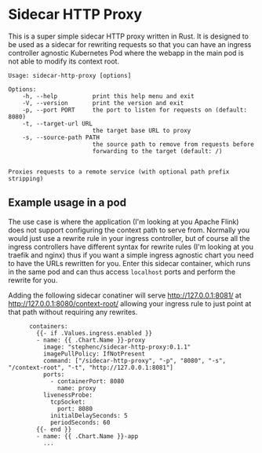 # Sidecar HTTP Proxy

This is a super simple sidecar HTTP proxy written in Rust. 
It is designed to be used as a sidecar for rewriting requests so that you can have an ingress controller agnostic Kubernetes Pod where the webapp in the main pod is not able to modify its context root.

```
Usage: sidecar-http-proxy [options]

Options:
    -h, --help          print this help menu and exit
    -V, --version       print the version and exit
    -p, --port PORT     the port to listen for requests on (default: 8080)
    -t, --target-url URL
                        the target base URL to proxy
    -s, --source-path PATH
                        the source path to remove from requests before
                        forwarding to the target (default: /)


Proxies requests to a remote service (with optional path prefix stripping)
```

## Example usage in a pod

The use case is where the application (I'm looking at you Apache Flink) does not support configuring the context path to serve from.
Normally you would just use a rewrite rule in your ingress controller, but of course all the ingress controllers have different syntax for rewrite rules (I'm looking at you traefik and nginx) thus if you want a simple ingress agnostic chart you need to have the URLs rewritten for you.
Enter this sidecar container, which runs in the same pod and can thus access `localhost` ports and perform the rewrite for you.

Adding the following sidecar conatiner will serve http://127.0.0.1:8081/ at http://127.0.0.1:8080/context-root/ allowing your ingress rule to just point at that path without requiring any rewrites.

```
      containers:
        {{- if .Values.ingress.enabled }}
        - name: {{ .Chart.Name }}-proxy
          image: "stephenc/sidecar-http-proxy:0.1.1"
          imagePullPolicy: IfNotPresent
          command: ["/sidecar-http-proxy", "-p", "8080", "-s", "/context-root", "-t", "http://127.0.0.1:8081"]
          ports:
            - containerPort: 8080
              name: proxy
          livenessProbe:
            tcpSocket:
              port: 8080
            initialDelaySeconds: 5
            periodSeconds: 60
        {{- end }}
        - name: {{ .Chart.Name }}-app
          ...
```

